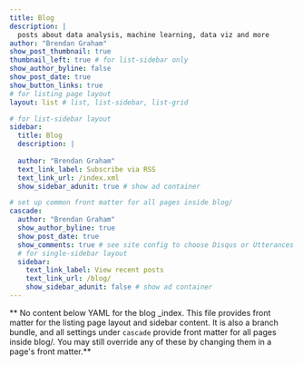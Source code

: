```yaml
---
title: Blog
description: | 
  posts about data analysis, machine learning, data viz and more
author: "Brendan Graham"
show_post_thumbnail: true
thumbnail_left: true # for list-sidebar only
show_author_byline: false
show_post_date: true
show_button_links: true
# for listing page layout
layout: list # list, list-sidebar, list-grid

# for list-sidebar layout
sidebar: 
  title: Blog
  description: |
    
  author: "Brendan Graham"
  text_link_label: Subscribe via RSS
  text_link_url: /index.xml
  show_sidebar_adunit: true # show ad container

# set up common front matter for all pages inside blog/
cascade:
  author: "Brendan Graham"
  show_author_byline: true
  show_post_date: true
  show_comments: true # see site config to choose Disqus or Utterances
  # for single-sidebar layout
  sidebar:
    text_link_label: View recent posts
    text_link_url: /blog/
    show_sidebar_adunit: false # show ad container
---
```


** No content below YAML for the blog _index. This file provides front matter for the listing page layout and sidebar content. It is also a branch bundle, and all settings under `cascade` provide front matter for all pages inside blog/. You may still override any of these by changing them in a page's front matter.**
